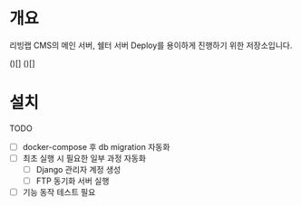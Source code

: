 # 개요

리빙랩 CMS의 메인 서버, 쉘터 서버 Deploy를 용이하게 진행하기 위한 저장소입니다.

()[]
()[]

# 설치

TODO
- [ ] docker-compose 후 db migration 자동화
- [ ] 최초 실행 시 필요한 일부 과정 자동화
  - [ ] Django 관리자 계정 생성
  - [ ] FTP 동기화 서버 실행
- [ ] 기능 동작 테스트 필요